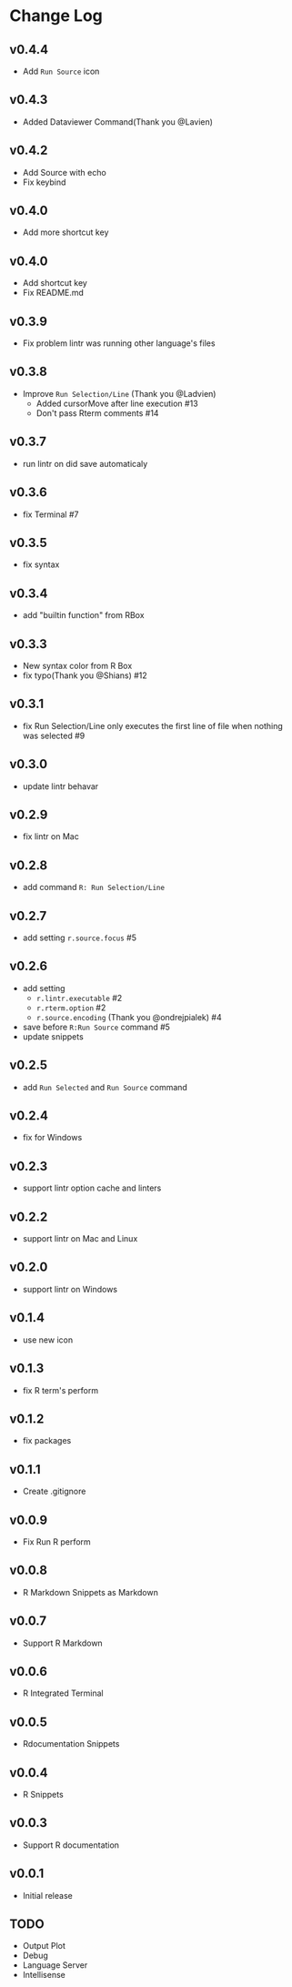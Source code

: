# Change Log
## v0.4.4
* Add `Run Source` icon

## v0.4.3
* Added Dataviewer Command(Thank you @Lavien)

## v0.4.2
* Add Source with echo
* Fix keybind

## v0.4.0
* Add more shortcut key

## v0.4.0
* Add shortcut key
* Fix README.md

## v0.3.9
* Fix problem lintr was running other language's files

## v0.3.8
* Improve `Run Selection/Line` (Thank you @Ladvien)
    * Added cursorMove after line execution #13
    * Don't pass Rterm comments #14

## v0.3.7
* run lintr on did save automaticaly

## v0.3.6
* fix Terminal #7

## v0.3.5
* fix syntax

## v0.3.4
* add "builtin function" from RBox

## v0.3.3
* New syntax color from R Box
* fix typo(Thank you @Shians) #12

## v0.3.1
* fix Run Selection/Line only executes the first line of file when nothing was selected #9

## v0.3.0
* update lintr behavar

## v0.2.9
* fix lintr on Mac

## v0.2.8
* add command `R: Run Selection/Line`

## v0.2.7
* add setting `r.source.focus` #5

## v0.2.6
* add setting 
    * `r.lintr.executable` #2
    * `r.rterm.option` #2
    * `r.source.encoding` (Thank you @ondrejpialek) #4
* save before `R:Run Source` command #5
* update snippets

## v0.2.5
* add `Run Selected` and `Run Source` command

## v0.2.4
* fix for Windows

## v0.2.3
* support lintr option cache and linters

## v0.2.2
* support lintr on Mac and Linux

## v0.2.0
* support lintr on Windows

## v0.1.4
* use new icon

## v0.1.3
* fix R term's perform

## v0.1.2
* fix packages

## v0.1.1
* Create .gitignore

## v0.0.9
* Fix Run R perform

## v0.0.8
* R Markdown Snippets as Markdown
## v0.0.7
* Support R Markdown

## v0.0.6
* R Integrated Terminal

## v0.0.5
* Rdocumentation Snippets

## v0.0.4
* R Snippets

## v0.0.3
* Support R documentation

## v0.0.1
* Initial release

## TODO
* Output Plot
* Debug
* Language Server
* Intellisense